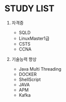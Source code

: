 # STUDY LIST
1. 자격증
    * SQLD
    * LinuxMaster1급
    * CSTS
    * CCNA

2. 기술능력 향상
    * Java Multi Threading
    * DOCKER
    * ShellScript
    * JAVA
    * APM
    * Kafka

    
